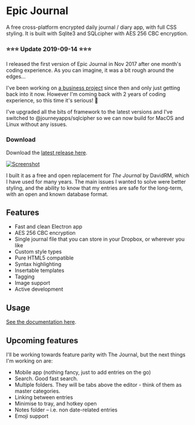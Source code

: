 # Epic Journal

A free cross-platform encrypted daily journal / diary app, with full CSS styling. It is built with Sqlite3 and 
SQLcipher with AES 256 CBC encryption.

### ⭐⭐⭐ Update 2019-09-14 ⭐⭐⭐

I released the first version of Epic Journal in Nov 2017 after one month's coding experience.
As you can imagine, it was a bit rough around the edges...

I've been working on [a business project](https://www.easycrypto.nz/) since then and only just getting back into it now.
However I'm coming back with 2 years of coding experience, so this time it's serious! 🚀 

I've upgraded all the bits of framework to the latest versions and I've switched to @journeyapps/sqlcipher so we can now
 build for MacOS and Linux without any issues.

### Download
Download the [latest release here](https://github.com/alangrainger/epic-journal/releases/latest).

[![Screenshot](screenshot-small.jpg)](screenshot.jpg?raw=true)

I built it as a free and open replacement for *The Journal* by DavidRM, which I have used 
for many years. The main issues I wanted to solve were better styling, and the ability to know that my
entries are safe for the long-term, with an open and known database format.

## Features

- Fast and clean Electron app
- AES 256 CBC encryption
- Single journal file that you can store in your Dropbox, or wherever you like
- Custom style types
- Pure HTML5 compatible
- Syntax highlighting
- Insertable templates
- Tagging
- Image support
- Active development

## Usage

[See the documentation here](https://epicjournal.xyz/docs/).

## Upcoming features

I'll be working towards feature parity with The Journal, but the next things I'm working on are:

- Mobile app (nothing fancy, just to add entries on the go)
- Search. Good fast search.
- Multiple folders. They will be tabs above the editor - think of them as master categories.
- Linking between entries
- Minimise to tray, and hotkey open
- Notes folder – i.e. non date-related entries
- Emoji support
